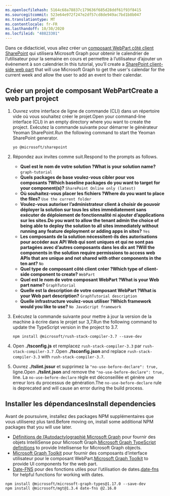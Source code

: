 ```yaml
---
ms.openlocfilehash: 5164c68a78837c179636f685d28ddf61f93f8415
ms.sourcegitcommit: 523e64e972f247e2df57cd8de949ac7bd1b8b047
ms.translationtype: MT
ms.contentlocale: fr-FR
ms.lasthandoff: 10/30/2020
ms.locfileid: "48823301"
---
```

<!-- markdownlint-disable MD002 MD041 -->

<span data-ttu-id="1c865-101">Dans ce didacticiel, vous allez créer un [composant WebPart côté client SharePoint](https://docs.microsoft.com/sharepoint/dev/spfx/web-parts/overview-client-side-web-parts) qui utilisera Microsoft Graph pour obtenir le calendrier de l’utilisateur pour la semaine en cours et permettre à l’utilisateur d’ajouter un événement à son calendrier.</span><span class="sxs-lookup"><span data-stu-id="1c865-101">In this tutorial, you'll create a [SharePoint client-side web part](https://docs.microsoft.com/sharepoint/dev/spfx/web-parts/overview-client-side-web-parts) that will use Microsoft Graph to get the user's calendar for the current week and allow the user to add an event to their calendar.</span></span>

## <a name="create-a-web-part-project"></a><span data-ttu-id="1c865-102">Créer un projet de composant WebPart</span><span class="sxs-lookup"><span data-stu-id="1c865-102">Create a web part project</span></span>

1. <span data-ttu-id="1c865-103">Ouvrez votre interface de ligne de commande (CLI) dans un répertoire vide où vous souhaitez créer le projet.</span><span class="sxs-lookup"><span data-stu-id="1c865-103">Open your command-line interface (CLI) in an empty directory where you want to create the project.</span></span> <span data-ttu-id="1c865-104">Exécutez la commande suivante pour démarrer le générateur Yeoman SharePoint.</span><span class="sxs-lookup"><span data-stu-id="1c865-104">Run the following command to start the Yeoman SharePoint generator.</span></span>

    ```Shell
    yo @microsoft/sharepoint
    ```

1. <span data-ttu-id="1c865-105">Répondez aux invites comme suit.</span><span class="sxs-lookup"><span data-stu-id="1c865-105">Respond to the prompts as follows.</span></span>

    - <span data-ttu-id="1c865-106">**Quel est le nom de votre solution ?**</span><span class="sxs-lookup"><span data-stu-id="1c865-106">**What is your solution name?**</span></span> `graph-tutorial`
    - <span data-ttu-id="1c865-107">**Quels packages de base voulez-vous cibler pour vos composants ?**</span><span class="sxs-lookup"><span data-stu-id="1c865-107">**Which baseline packages do you want to target for your component(s)?**</span></span> `SharePoint Online only (latest)`
    - <span data-ttu-id="1c865-108">**Où souhaitez-vous placer les fichiers ?**</span><span class="sxs-lookup"><span data-stu-id="1c865-108">**Where do you want to place the files?**</span></span> `Use the current folder`
    - <span data-ttu-id="1c865-109">**Voulez-vous autoriser l’administrateur client à choisir de pouvoir déployer la solution sur tous les sites immédiatement sans exécuter de déploiement de fonctionnalité ni ajouter d’applications sur les sites.**</span><span class="sxs-lookup"><span data-stu-id="1c865-109">**Do you want to allow the tenant admin the choice of being able to deploy the solution to all sites immediately without running any feature deployment or adding apps in sites?**</span></span> `Yes`
    - <span data-ttu-id="1c865-110">**Les composants de la solution nécessitent-ils des autorisations pour accéder aux API Web qui sont uniques et qui ne sont pas partagées avec d’autres composants dans les dix ant ?**</span><span class="sxs-lookup"><span data-stu-id="1c865-110">**Will the components in the solution require permissions to access web APIs that are unique and not shared with other components in the ten ant?**</span></span> `No`
    - <span data-ttu-id="1c865-111">**Quel type de composant côté client créer ?**</span><span class="sxs-lookup"><span data-stu-id="1c865-111">**Which type of client-side component to create?**</span></span> `WebPart`
    - <span data-ttu-id="1c865-112">**Quel est le nom de votre composant WebPart ?**</span><span class="sxs-lookup"><span data-stu-id="1c865-112">**What is your Web part name?**</span></span> `GraphTutorial`
    - <span data-ttu-id="1c865-113">**Quelle est la description de votre composant WebPart ?**</span><span class="sxs-lookup"><span data-stu-id="1c865-113">**What is your Web part description?**</span></span> `GraphTutorial description`
    - <span data-ttu-id="1c865-114">**Quelle infrastructure voulez-vous utiliser ?**</span><span class="sxs-lookup"><span data-stu-id="1c865-114">**Which framework would you like to use?**</span></span> `No JavaScript framework`

1. <span data-ttu-id="1c865-115">Exécutez la commande suivante pour mettre à jour la version de la machine à écrire dans le projet sur 3,7.</span><span class="sxs-lookup"><span data-stu-id="1c865-115">Run the following command to update the TypeScript version in the project to 3.7.</span></span>

    ```Shell
    npm install @microsoft/rush-stack-compiler-3.7 --save-dev
    ```

1. <span data-ttu-id="1c865-116">Open **./tsconfig.js** et remplacez `rush-stack-compiler-3.3` par `rush-stack-compiler-3.7` .</span><span class="sxs-lookup"><span data-stu-id="1c865-116">Open **./tsconfig.json** and replace `rush-stack-compiler-3.3` with `rush-stack-compiler-3.7`.</span></span>

1. <span data-ttu-id="1c865-117">Ouvrez **./tslint.jssur** et supprimez la `"no-use-before-declare": true,` ligne.</span><span class="sxs-lookup"><span data-stu-id="1c865-117">Open **./tslint.json** and remove the `"no-use-before-declare": true,` line.</span></span> <span data-ttu-id="1c865-118">La `no-use-before-declare` règle est déconseillée et génère une erreur lors du processus de génération.</span><span class="sxs-lookup"><span data-stu-id="1c865-118">The `no-use-before-declare` rule is deprecated and will cause an error during the build process.</span></span>

## <a name="install-dependencies"></a><span data-ttu-id="1c865-119">Installer les dépendances</span><span class="sxs-lookup"><span data-stu-id="1c865-119">Install dependencies</span></span>

<span data-ttu-id="1c865-120">Avant de poursuivre, installez des packages NPM supplémentaires que vous utiliserez plus tard.</span><span class="sxs-lookup"><span data-stu-id="1c865-120">Before moving on, install some additional NPM packages that you will use later.</span></span>

- <span data-ttu-id="1c865-121">[Définitions de l’Autodactylographié Microsoft Graph](https://github.com/microsoftgraph/msgraph-typescript-typings) pour fournir des objets IntelliSense pour Microsoft Graph.</span><span class="sxs-lookup"><span data-stu-id="1c865-121">[Microsoft Graph TypeScript definitions](https://github.com/microsoftgraph/msgraph-typescript-typings) to provide Intellisense for Microsoft Graph objects.</span></span>
- <span data-ttu-id="1c865-122">[Microsoft Graph Toolkit](https://docs.microsoft.com/graph/toolkit/overview) pour fournir des composants d’interface utilisateur pour le composant WebPart.</span><span class="sxs-lookup"><span data-stu-id="1c865-122">[Microsoft Graph Toolkit](https://docs.microsoft.com/graph/toolkit/overview) to provide UI components for the web part.</span></span>
- <span data-ttu-id="1c865-123">[Date-FNS](https://date-fns.org/) pour des fonctions utiles pour l’utilisation de dates.</span><span class="sxs-lookup"><span data-stu-id="1c865-123">[date-fns](https://date-fns.org/) for helpful functions for working with dates.</span></span>

```Shell
npm install @microsoft/microsoft-graph-types@1.17.0 --save-dev
npm install @microsoft/mgt@1.3.4 date-fns @2.16.0
```
